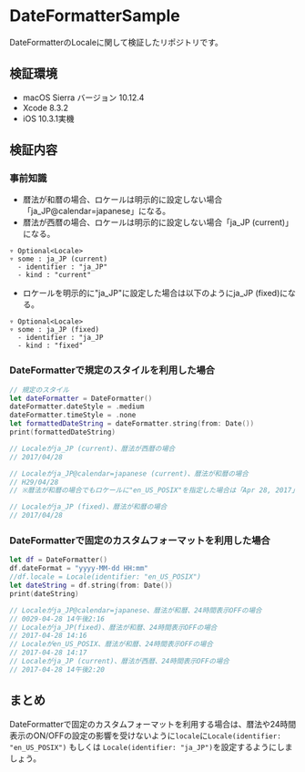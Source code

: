 # DateFormatterSample
DateFormatterのLocaleに関して検証したリポジトリです。

## 検証環境
- macOS Sierra バージョン 10.12.4
- Xcode 8.3.2
- iOS 10.3.1実機

## 検証内容

### 事前知識

- 暦法が和暦の場合、ロケールは明示的に設定しない場合「ja_JP@calendar=japanese」になる。
- 暦法が西暦の場合、ロケールは明示的に設定しない場合「ja_JP (current)」になる。

```
▿ Optional<Locale>
▿ some : ja_JP (current)
  - identifier : "ja_JP"
  - kind : "current"
```

- ロケールを明示的に"ja_JP"に設定した場合は以下のようにja_JP (fixed)になる。
```
▿ Optional<Locale>
▿ some : ja_JP (fixed)
  - identifier : "ja_JP
  - kind : "fixed"
```

### DateFormatterで規定のスタイルを利用した場合

``` swift
// 規定のスタイル
let dateFormatter = DateFormatter()
dateFormatter.dateStyle = .medium
dateFormatter.timeStyle = .none
let formattedDateString = dateFormatter.string(from: Date())
print(formattedDateString)

// Localeがja_JP (current)、暦法が西暦の場合
// 2017/04/28

// Localeがja_JP@calendar=japanese (current)、暦法が和暦の場合
// H29/04/28
// ※暦法が和暦の場合でもロケールに"en_US_POSIX"を指定した場合は「Apr 28, 2017」になる

// Localeがja_JP (fixed)、暦法が和暦の場合
// 2017/04/28

```

### DateFormatterで固定のカスタムフォーマットを利用した場合

``` swift
let df = DateFormatter()
df.dateFormat = "yyyy-MM-dd HH:mm"
//df.locale = Locale(identifier: "en_US_POSIX")
let dateString = df.string(from: Date())
print(dateString)

// Localeがja_JP@calendar=japanese、暦法が和暦、24時間表示OFFの場合
// 0029-04-28 14午後2:16
// Localeがja_JP(fixed)、暦法が和暦、24時間表示OFFの場合
// 2017-04-28 14:16
// Localeがen_US_POSIX、暦法が和暦、24時間表示OFFの場合
// 2017-04-28 14:17
// Localeがja_JP (current)、暦法が西暦、24時間表示OFFの場合
// 2017-04-28 14午後2:20
```

## まとめ
DateFormatterで固定のカスタムフォーマットを利用する場合は、暦法や24時間表示のON/OFFの設定の影響を受けないように`locale`に`Locale(identifier: "en_US_POSIX")` もしくは `Locale(identifier: "ja_JP")`を設定するようにしましょう。


